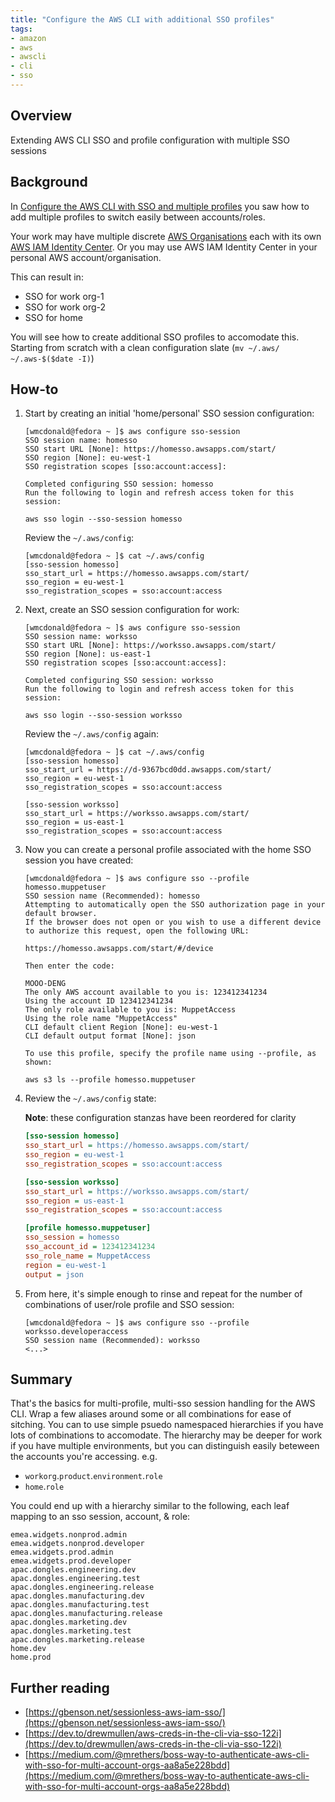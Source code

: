 ```yaml
---
title: "Configure the AWS CLI with additional SSO profiles"
tags:
- amazon
- aws
- awscli
- cli
- sso
---
```


## Overview
Extending AWS CLI SSO and profile configuration with multiple SSO sessions

## Background
In [Configure the AWS CLI with SSO and multiple profiles](https://wmcdonald404.co.uk/2024/02/24/aws-cli-configure-with-sso-profiles.html) you saw how to add multiple profiles to switch easily between accounts/roles.

Your work may have multiple discrete [AWS Organisations](https://docs.aws.amazon.com/organizations/latest/userguide/orgs_introduction.html) each with its own [AWS IAM Identity Center](https://docs.aws.amazon.com/singlesignon/latest/userguide/what-is.html). Or you may use AWS IAM Identity Center in your personal AWS account/organisation. 

This can result in:
- SSO for work org-1
- SSO for work org-2
- SSO for home

You will see how to create additional SSO profiles to accomodate this. Starting from scratch with a clean configuration slate (`mv ~/.aws/ ~/.aws-$($date -I)`)

## How-to
1. Start by creating an initial 'home/personal' SSO session configuration:

    ```shell
    [wmcdonald@fedora ~ ]$ aws configure sso-session 
    SSO session name: homesso
    SSO start URL [None]: https://homesso.awsapps.com/start/
    SSO region [None]: eu-west-1
    SSO registration scopes [sso:account:access]:

    Completed configuring SSO session: homesso
    Run the following to login and refresh access token for this session:

    aws sso login --sso-session homesso
    ```

    Review the `~/.aws/config`:

    ```shell
    [wmcdonald@fedora ~ ]$ cat ~/.aws/config 
    [sso-session homesso]
    sso_start_url = https://homesso.awsapps.com/start/
    sso_region = eu-west-1
    sso_registration_scopes = sso:account:access
    ```

2. Next, create an SSO session configuration for work:

    ```shell
    [wmcdonald@fedora ~ ]$ aws configure sso-session 
    SSO session name: worksso
    SSO start URL [None]: https://worksso.awsapps.com/start/
    SSO region [None]: us-east-1
    SSO registration scopes [sso:account:access]:

    Completed configuring SSO session: worksso
    Run the following to login and refresh access token for this session:

    aws sso login --sso-session worksso
    ```

    Review the `~/.aws/config` again:

    ```shell
    [wmcdonald@fedora ~ ]$ cat ~/.aws/config 
    [sso-session homesso]
    sso_start_url = https://d-9367bcd0dd.awsapps.com/start/
    sso_region = eu-west-1
    sso_registration_scopes = sso:account:access

    [sso-session worksso]
    sso_start_url = https://worksso.awsapps.com/start/
    sso_region = us-east-1
    sso_registration_scopes = sso:account:access
    ```

3. Now you can create a personal profile associated with the home SSO session you have created:

    ```shell
    [wmcdonald@fedora ~ ]$ aws configure sso --profile homesso.muppetuser
    SSO session name (Recommended): homesso
    Attempting to automatically open the SSO authorization page in your default browser.
    If the browser does not open or you wish to use a different device to authorize this request, open the following URL:

    https://homesso.awsapps.com/start/#/device

    Then enter the code:

    MOOO-DENG
    The only AWS account available to you is: 123412341234
    Using the account ID 123412341234
    The only role available to you is: MuppetAccess
    Using the role name "MuppetAccess"
    CLI default client Region [None]: eu-west-1
    CLI default output format [None]: json

    To use this profile, specify the profile name using --profile, as shown:

    aws s3 ls --profile homesso.muppetuser
    ```

3. Review the `~/.aws/config` state:

    **Note**: these configuration stanzas have been reordered for clarity

    ```ini
    [sso-session homesso]
    sso_start_url = https://homesso.awsapps.com/start/
    sso_region = eu-west-1
    sso_registration_scopes = sso:account:access
    
    [sso-session worksso]
    sso_start_url = https://worksso.awsapps.com/start/
    sso_region = us-east-1
    sso_registration_scopes = sso:account:access
    
    [profile homesso.muppetuser]
    sso_session = homesso
    sso_account_id = 123412341234
    sso_role_name = MuppetAccess
    region = eu-west-1
    output = json
    ```

4. From here, it's simple enough to rinse and repeat for the number of combinations of user/role profile and SSO session:

    ```shell
    [wmcdonald@fedora ~ ]$ aws configure sso --profile worksso.developeraccess
    SSO session name (Recommended): worksso
    <...>
    ```
    
## Summary
That's the basics for multi-profile, multi-sso session handling for the AWS CLI. Wrap a few aliases around some or all combinations for ease of sitching. You can to use simple psuedo namespaced hierarchies if you have lots of combinations to accomodate. The hierarchy may be deeper for work if you have multiple environments, but you can distinguish easily beteween the accounts you're accessing. e.g.

- `workorg`.`product`.`environment`.`role`
- `home`.`role`

You could end up with a hierarchy similar to the following, each leaf mapping to an sso session, account, & role:

```
emea.widgets.nonprod.admin
emea.widgets.nonprod.developer
emea.widgets.prod.admin
emea.widgets.prod.developer
apac.dongles.engineering.dev
apac.dongles.engineering.test
apac.dongles.engineering.release
apac.dongles.manufacturing.dev
apac.dongles.manufacturing.test
apac.dongles.manufacturing.release
apac.dongles.marketing.dev
apac.dongles.marketing.test
apac.dongles.marketing.release
home.dev
home.prod
```

## Further reading
- [https://gbenson.net/sessionless-aws-iam-sso/](https://gbenson.net/sessionless-aws-iam-sso/)
- [https://dev.to/drewmullen/aws-creds-in-the-cli-via-sso-122i](https://dev.to/drewmullen/aws-creds-in-the-cli-via-sso-122i)
- [https://medium.com/@mrethers/boss-way-to-authenticate-aws-cli-with-sso-for-multi-account-orgs-aa8a5e228bdd](https://medium.com/@mrethers/boss-way-to-authenticate-aws-cli-with-sso-for-multi-account-orgs-aa8a5e228bdd)